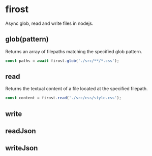 # firost

Async glob, read and write files in nodejs.

## glob(pattern)

Returns an array of filepaths matching the specified glob pattern.

```js
const paths = await firost.glob('./src/**/*.css');
```

## read

Returns the textual content of a file located at the specified filepath.

```js
const content = firost.read('./src/css/style.css');
```

## write

## readJson

## writeJson

